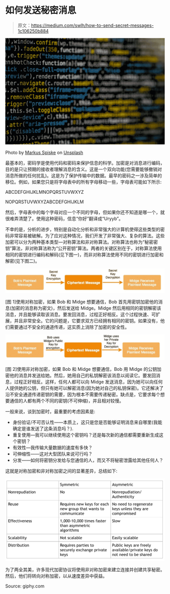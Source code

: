 # 如何发送秘密消息

> 原文：<https://medium.com/swlh/how-to-send-secret-messages-1c106250b884>

![](img/78db818413b394a73eb663054d0b73b6.png)

Photo by [Markus Spiske](https://unsplash.com/@markusspiske?utm_source=medium&utm_medium=referral) on [Unsplash](https://unsplash.com?utm_source=medium&utm_medium=referral)

最基本的，密码学是使用代码和密码来保护信息的科学。加密是对消息进行编码，目的是只让预期的接收者理解消息的含义。这是一个双向功能(您需要能够撤销对消息所做的任何扰乱)。这是为了保护传输中的数据。最早的密码之一涉及简单的移位。例如，如果您只是将字母表中的所有字母移动一些，字母表可能如下所示:

ABCDEFGHIJKLMNOPQRSTUVWXYZ

NOPQRSTUVWXYZABCDEFGHIJKLM

然后，字母表中的每个字母对应一个不同的字母，但如果你还不知道是哪一个，就很难弄清楚了。使用这种密码，信息“你好”翻译成“Uryyb”。

不幸的是，分析的进步，特别是自动化分析和非常强大的计算机使得这些类型的密码非常容易被破解。为了应对这种情况，我们开发了非常强大、复杂的算法。这些加密可以分为两种基本类型—对称算法和非对称算法。对称算法也称为“秘密密钥”算法，非对称算法称为“公开密钥”算法。两者的关键区别在于，对称算法使用相同的密钥进行编码和解码(见下图一)，而非对称算法使用不同的密钥进行加密和解密(见下图二)。

![](img/de65636bb0eb2844d476b978047691c0.png)

[图 1]使用对称加密，如果 Bob 和 Midge 想要通信，Bob 首先用密钥加密他的消息(加密的消息称为密文)，然后发送给 Midge。Midge 然后用相同的密钥解密该消息，并且能够读取该消息。要发回消息，过程正好相反。这个过程快速、可扩展，并且非常安全。它的问题是，它要求双方已经拥有相同的密钥。如果没有，他们需要通过不安全的通道传递，这实质上消除了加密的安全性。

![](img/ca9c49e33ee284e475a0a439eb9d6331.png)

[图 2]使用非对称加密，如果 Bob 和 Midge 想要通信，Bob 用 Midge 的公钥加密他的消息并发送给她。然后，她用自己的私钥解密该消息以阅读它。要发回消息，过程正好相反。这样，任何人都可以向 Midge 发送消息，因为她可以向任何人提供她的公钥，但只有她可以解密消息(因为她对自己的私钥保密)。它还解决了沿不安全通道传递密钥的需要，因为根本不需要传递秘密。缺点是，它要求每个想要通信的人都有两个不同的密钥(不可伸缩)，并且相对较慢。

一般来说，谈到加密时，最重要的考虑因素是:

*   身份验证/不可否认性——本质上，这只是您是否能够证明消息来自哪里(我能确定是谁发送了这条消息吗？).
*   重复使用—我可以继续使用这个密钥吗？还是每次新的通信都需要重新生成这个密钥？
*   有效性—我传输大量数据的速度有多快？
*   可伸缩性——这对大型团队来说可行吗？
*   分发——如何将密钥分发给与您通信的人，而又不将秘密泄露给其他任何人？

这就是对称加密和非对称加密之间的显著差异，总结如下:

![](img/2c531288b8dc8ae89fca18c74b69af4e.png)

为了两全其美，许多现代加密协议将使用非对称加密来建立连接并创建共享秘密。然后，他们将转向对称加密，以从速度差异中获益。

Source: giphy.com